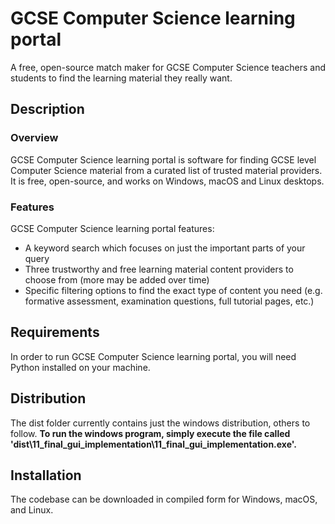 # GCSE Computer Science learning portal
A free, open-source match maker for GCSE Computer Science teachers and students to find the learning material they really want.
## Description
### Overview
GCSE Computer Science learning portal is software for finding GCSE level Computer Science material from a curated list of trusted material providers.
It is free, open-source, and works on Windows, macOS and Linux desktops.
### Features
GCSE Computer Science learning portal features:
- A keyword search which focuses on just the important parts of your query
- Three trustworthy and free learning material content providers to choose from (more may be added over time)
- Specific filtering options to find the exact type of content you need (e.g. formative assessment, examination questions, full tutorial pages, etc.) 
## Requirements
In order to run GCSE Computer Science learning portal, you will need Python installed on your machine.
## Distribution
The dist folder currently contains just the windows distribution, others to follow.
**To run the windows program, simply execute the file called 'dist\11_final_gui_implementation\11_final_gui_implementation.exe'.**
## Installation
The codebase can be downloaded in compiled form for Windows, macOS, and Linux.
